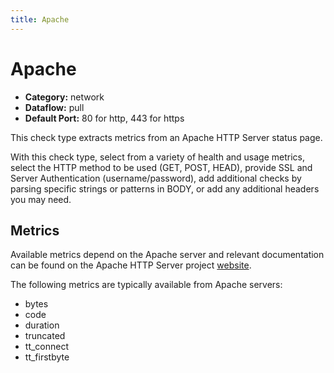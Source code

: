 ```yaml
---
title: Apache
---
```


# Apache

 * **Category:** network
 * **Dataflow:** pull
 * **Default Port:** 80 for http, 443 for https

This check type extracts metrics from an Apache HTTP Server status page.

With this check type, select from a variety of health and usage metrics, select the HTTP method to be used (GET, POST, HEAD), provide SSL and Server Authentication (username/password), add additional checks by parsing specific strings or patterns in BODY, or add any additional headers you may need.

## Metrics

Available metrics depend on the Apache server and relevant documentation can be found on the Apache HTTP Server project [website](https://httpd.apache.org/docs/).

The following metrics are typically available from Apache servers:
 * bytes
 * code
 * duration
 * truncated
 * tt_connect
 * tt_firstbyte
